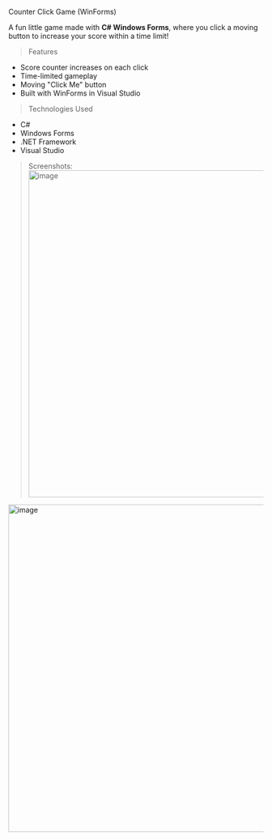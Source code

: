 
Counter Click Game (WinForms)

A fun little game made with **C# Windows Forms**, where you click a moving button to increase your score within a time limit!


> Features

- Score counter increases on each click
- Time-limited gameplay
- Moving "Click Me" button
- Built with WinForms in Visual Studio


> Technologies Used

- C#
- Windows Forms
- .NET Framework
- Visual Studio

>Screenshots:
><img width="926" height="646" alt="image" src="https://github.com/user-attachments/assets/5256d607-8756-42c0-b81b-48a48dd356db" />
<img width="929" height="647" alt="image" src="https://github.com/user-attachments/assets/dbcf7257-5c5a-4f20-9ebd-32704d09736f" />

